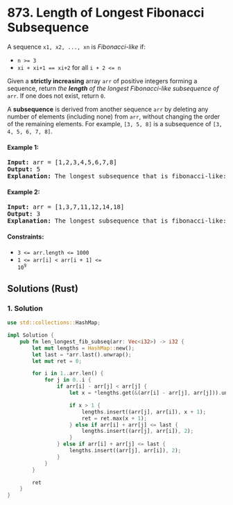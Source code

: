 # 873. Length of Longest Fibonacci Subsequence
A sequence `x1, x2, ..., xn` is *Fibonacci-like* if:
* `n >= 3`
* `xi + xi+1 == xi+2` for all `i + 2 <= n`

Given a **strictly increasing** array `arr` of positive integers forming a sequence, return *the **length** of the longest Fibonacci-like subsequence of* `arr`. If one does not exist, return `0`.

A **subsequence** is derived from another sequence `arr` by deleting any number of elements (including none) from `arr`, without changing the order of the remaining elements. For example, `[3, 5, 8]` is a subsequence of `[3, 4, 5, 6, 7, 8]`.

#### Example 1:
<pre>
<strong>Input:</strong> arr = [1,2,3,4,5,6,7,8]
<strong>Output:</strong> 5
<strong>Explanation:</strong> The longest subsequence that is fibonacci-like: [1,2,3,5,8].
</pre>

#### Example 2:
<pre>
<strong>Input:</strong> arr = [1,3,7,11,12,14,18]
<strong>Output:</strong> 3
<strong>Explanation:</strong> The longest subsequence that is fibonacci-like: [1,11,12], [3,11,14] or [7,11,18].
</pre>

#### Constraints:
* `3 <= arr.length <= 1000`
* <code>1 <= arr[i] < arr[i + 1] <= 10<sup>9</sup></code>

## Solutions (Rust)

### 1. Solution
```Rust
use std::collections::HashMap;

impl Solution {
    pub fn len_longest_fib_subseq(arr: Vec<i32>) -> i32 {
        let mut lengths = HashMap::new();
        let last = *arr.last().unwrap();
        let mut ret = 0;

        for i in 1..arr.len() {
            for j in 0..i {
                if arr[i] - arr[j] < arr[j] {
                    let x = *lengths.get(&(arr[i] - arr[j], arr[j])).unwrap_or(&1);

                    if x > 1 {
                        lengths.insert((arr[j], arr[i]), x + 1);
                        ret = ret.max(x + 1);
                    } else if arr[i] + arr[j] <= last {
                        lengths.insert((arr[j], arr[i]), 2);
                    }
                } else if arr[i] + arr[j] <= last {
                    lengths.insert((arr[j], arr[i]), 2);
                }
            }
        }

        ret
    }
}
```
